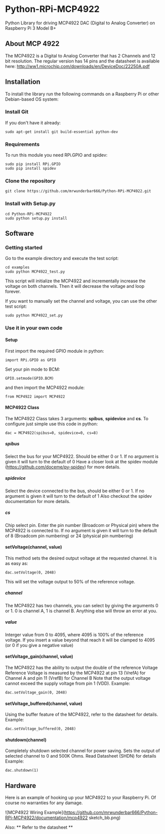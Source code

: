 # Python-RPi-MCP4922
Python Library for driving MCP4922 DAC (Digital to Analog Converter) on Raspberry Pi 3 Model B+

## About MCP 4922
The MCP4922 is a Digital to Analog Converter that has 2 Channels and 12 bit resolution.
The regular version has 14 pins and the datasheet is available here: http://ww1.microchip.com/downloads/en/DeviceDoc/22250A.pdf

## Installation

To install the library run the following commands on a Raspberry Pi or other Debian-based OS system:

### Install Git 
If you don't have it already:

    sudo apt-get install git build-essential python-dev
    
### Requirements
To run this module you need RPi.GPIO and spidev:

    sudo pip install RPi.GPIO
    sudo pip install spidev
    
### Clone the repository

    git clone https://github.com/mrwunderbar666/Python-RPi-MCP4922.git
    
### Install with Setup.py

    cd Python-RPi-MCP4922
    sudo python setup.py install

## Software
### Getting started

Go to the example directory and execute the test script:

    cd examples
    sudo python MCP4922_test.py
    
This script will initialize the MCP4922 and incrementally increase the voltage on both channels. Then it will decrease the voltage and loop forever.

If you want to manually set the channel and voltage, you can use the other test script:

    sudo python MCP4922_set.py
    
### Use it in your own code

#### Setup
First import the required GPIO module in python:
    
    import RPi.GPIO as GPIO

Set your pin mode to BCM:

    GPIO.setmode(GPIO.BCM) 

and then import the MCP4922 module:

    from MCP4922 import MCP4922
    
#### MCP4922 Class
The MCP4922 Class takes 3 arguments: **spibus**, **spidevice** and **cs**.
To configure just simple use this code in python:

    dac = MCP4922(spibus=0, spidevice=0, cs=8)

##### spibus
Select the bus for your MCP4922. Should be either 0 or 1. 
If no argument is given it will turn to the default of 0
Have a closer look at the spidev module (https://github.com/doceme/py-spidev) for more details.

##### spidevice
Select the device connected to the bus, should be either 0 or 1.
If no argument is given it will turn to the default of 1
Also checkout the spidev documentation for more details.

##### cs
Chip select pin. Enter the pin number (Broadcom or Physical pin) where the MCP4922 is connected to.
If no argument is given it will turn to the default of 8 (Broadcom pin numbering) or 24 (physical pin numbering)

 
#### setVoltage(channel, value)
This method sets the desired output voltage at the requested channel. It is as easy as:

    dac.setVoltage(0, 2048)

This will set the voltage output to 50% of the reference voltage.

##### channel
The MCP4922 has two channels, you can select by giving the arguments 0 or 1.
0 is channel A, 1 is channel B.
Anything else will throw an error at you.

##### value
Interger value from 0 to 4095, where 4095 is 100% of the reference voltage.
If you insert a value beyond that reach it will be clamped to 4095 (or 0 if you give a negative value)

#### setVoltage_gain(channel, value)
The MCP4922 has the ability to output the double of the reference Voltage
Reference Voltage is measured by the MCP4922 at pin 13 (VrefA) for Channel A and pin 11 (VrefB) for Channel B
Note that the output voltage cannot exceed the supply voltage from pin 1 (VDD).
Example:

    dac.setVoltage_gain(0, 2048)
    
#### setVoltage_buffered(channel, value)
Using the buffer feature of the MCP4922, refer to the datasheet for details.
Example:

    dac.setVoltage_buffered(0, 2048)

#### shutdown(channel)
Completely shutdown selected channel for power saving. Sets the output of selected channel to 0 and 500K Ohms. Read Datasheet (SHDN) for details
Example:
    
    dac.shutdown(1)
    
## Hardware

Here is an example of hooking up your MCP4922 to your Raspberry Pi.
Of course no warranties for any damage.

![MCP4922 Wiring Example](https://github.com/mrwunderbar666/Python-RPi-MCP4922/documentation/mcp4922 sketch_bb.png)

Also: ** Refer to the datasheet **


